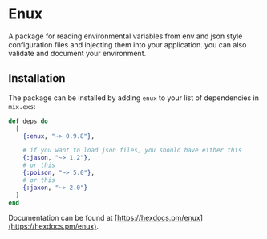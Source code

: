 # Enux

A package for reading environmental variables from env and json style configuration files and injecting them into your application.
you can also validate and document your environment.

## Installation

The package can be installed by adding `enux` to your list of dependencies in `mix.exs`:

```elixir
def deps do
  [
    {:enux, "~> 0.9.8"},

    # if you want to load json files, you should have either this
    {:jason, "~> 1.2"},
    # or this
    {:poison, "~> 5.0"},
    # or this
    {:jaxon, "~> 2.0"}
  ]
end
```

Documentation can be found at [https://hexdocs.pm/enux](https://hexdocs.pm/enux).
